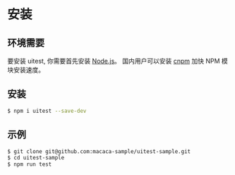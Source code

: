 # 安装

## 环境需要

要安装 uitest, 你需要首先安装 [Node.js](https://nodejs.org)。 国内用户可以安装 [cnpm](https://npm.taobao.org/) 加快 NPM 模块安装速度。

## 安装

```bash
$ npm i uitest --save-dev
```

## 示例

```bash
$ git clone git@github.com:macaca-sample/uitest-sample.git
$ cd uitest-sample
$ npm run test
```

